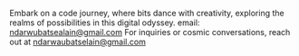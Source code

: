 Embark on a code journey, where bits dance with creativity, exploring the realms of possibilities in this digital odyssey.
email: ndarwubatsealain@gmail.com
For inquiries or cosmic conversations, reach out at ndarwaubatselain@gmail.com

